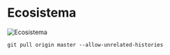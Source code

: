 # Ecosistema

![Ecosistema](https://i.imgur.com/zg8Z8nS.png)

    git pull origin master --allow-unrelated-histories
